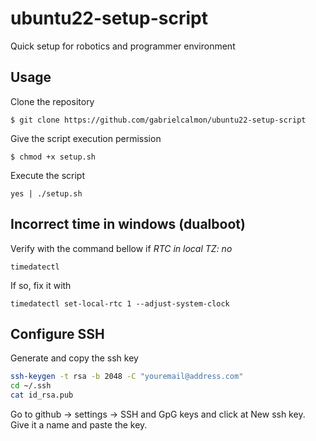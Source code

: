 # ubuntu22-setup-script
Quick setup for robotics and programmer environment

## Usage
Clone the repository
```
$ git clone https://github.com/gabrielcalmon/ubuntu22-setup-script
```

Give the script execution permission
```
$ chmod +x setup.sh 
```

Execute the script
```
yes | ./setup.sh
```

## Incorrect time in windows (dualboot)

Verify with the command bellow if _RTC in local TZ: no_
```
timedatectl
```

If so, fix it with
```
timedatectl set-local-rtc 1 --adjust-system-clock
```

## Configure SSH

Generate and copy the ssh key
```bash
ssh-keygen -t rsa -b 2048 -C "youremail@address.com"
cd ~/.ssh
cat id_rsa.pub
```

Go to github -> settings -> SSH and GpG keys and click at New ssh key. Give it a name and paste the key.
